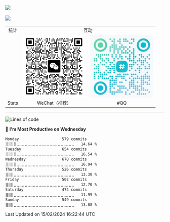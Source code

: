 [![](https://readme-typing-svg.demolab.com?font=Fira+Code&size=30&lines=你好,+欢迎光临;Hello,+welcome)](https://git.io/typing-svg)

![](https://count.getloli.com/get/@:wu-clan?theme=asoul)

<table>
  <tr>
    <td align="center">统计</td>
    <td align="center" colspan="2">互动</td>
  </tr>
  <tr>
    <td>
      <a href="https://github.com/anuraghazra/github-readme-stats">
        <img height=200 align="center" src="https://github-readme-stats.vercel.app/api?username=wu-clan&count_private=true&show_icons=true&rank_icon=percentile&card_width=200"  alt=""/>
      </a>
    </td>
    <td>
      <a href="https://github.com/wu-clan">
        <img height=200 align="center" src="https://github.com/wu-clan/image/blob/master/wu-clan-weChat.png?raw=true"  alt=""/>
      </a>
    </td>
    <td>
      <a href="https://pd.qq.com/s/8rwhzt4ox">
        <img height=200 align="center" src="https://github.com/wu-clan/image/blob/master/wu-clan-%23QQ.png?raw=true"  alt=""/>
      </a>
    </td>
  </tr>
  <tr>
    <td align="center">Stats</td>
    <td align="center">WeChat（推荐）</td>
    <td align="center">#QQ</td>
  </tr>
</table>

---

<!--START_SECTION:waka-->
![Lines of code](https://img.shields.io/badge/From%20Hello%20World%20I%27ve%20Written-1.8%20million%20lines%20of%20code-blue)

📅 **I'm Most Productive on Wednesday** 

```text
Monday                   579 commits         ⣿⣿⣿⣿⣀⣀⣀⣀⣀⣀⣀⣀⣀⣀⣀⣀⣀⣀⣀⣀⣀⣀⣀⣀⣀   14.64 % 
Tuesday                  654 commits         ⣿⣿⣿⣿⣀⣀⣀⣀⣀⣀⣀⣀⣀⣀⣀⣀⣀⣀⣀⣀⣀⣀⣀⣀⣀   16.54 % 
Wednesday                670 commits         ⣿⣿⣿⣿⣀⣀⣀⣀⣀⣀⣀⣀⣀⣀⣀⣀⣀⣀⣀⣀⣀⣀⣀⣀⣀   16.94 % 
Thursday                 526 commits         ⣿⣿⣿⣀⣀⣀⣀⣀⣀⣀⣀⣀⣀⣀⣀⣀⣀⣀⣀⣀⣀⣀⣀⣀⣀   13.30 % 
Friday                   502 commits         ⣿⣿⣿⣀⣀⣀⣀⣀⣀⣀⣀⣀⣀⣀⣀⣀⣀⣀⣀⣀⣀⣀⣀⣀⣀   12.70 % 
Saturday                 474 commits         ⣿⣿⣿⣀⣀⣀⣀⣀⣀⣀⣀⣀⣀⣀⣀⣀⣀⣀⣀⣀⣀⣀⣀⣀⣀   11.99 % 
Sunday                   549 commits         ⣿⣿⣿⣀⣀⣀⣀⣀⣀⣀⣀⣀⣀⣀⣀⣀⣀⣀⣀⣀⣀⣀⣀⣀⣀   13.88 % 
```



 Last Updated on 15/02/2024 16:22:44 UTC
<!--END_SECTION:waka-->

